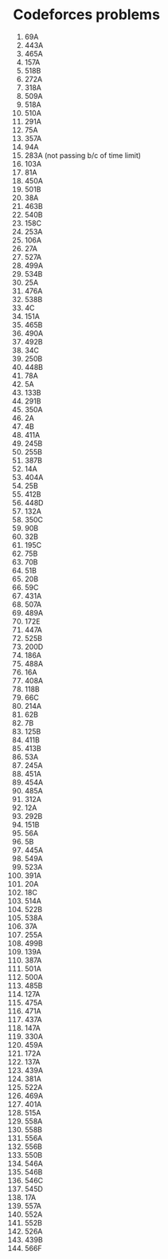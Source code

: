 # Codeforces problems

1. 69A
2. 443A
3. 465A
4. 157A
5. 518B
6. 272A
7. 318A
8. 509A
9. 518A
10. 510A
11. 291A
12. 75A
13. 357A
14. 94A
15. 283A (not passing b/c of time limit)
16. 103A
17. 81A
18. 450A
19. 501B
20. 38A
21. 463B
22. 540B
23. 158C
24. 253A
25. 106A
26. 27A
27. 527A
28. 499A
29. 534B
30. 25A
31. 476A
32. 538B
33. 4C
34. 151A
35. 465B
36. 490A
37. 492B
38. 34C
39. 250B
40. 448B
41. 78A
42. 5A
43. 133B
44. 291B
45. 350A
46. 2A
47. 4B
48. 411A
49. 245B
50. 255B
51. 387B
52. 14A
53. 404A
54. 25B
55. 412B
56. 448D
57. 132A
58. 350C
59. 90B
60. 32B
61. 195C
62. 75B
63. 70B
64. 51B
65. 20B
66. 59C
67. 431A
68. 507A
69. 489A
70. 172E
71. 447A
72. 525B
73. 200D
74. 186A
75. 488A
76. 16A
77. 408A
78. 118B
79. 66C
80. 214A
81. 62B
82. 7B
83. 125B
84. 411B
85. 413B
86. 53A
87. 245A
88. 451A
89. 454A
90. 485A
91. 312A
92. 12A
93. 292B
94. 151B
95. 56A
96. 5B
97. 445A
98. 549A
99. 523A
100. 391A
101. 20A
102. 18C
103. 514A
104. 522B
105. 538A
106. 37A
107. 255A
108. 499B
109. 139A
110. 387A
111. 501A
112. 500A
113. 485B
114. 127A
115. 475A
116. 471A
117. 437A
118. 147A
119. 330A
120. 459A
121. 172A
122. 137A
123. 439A
124. 381A
125. 522A
126. 469A
127. 401A
128. 515A
129. 558A
130. 558B
131. 556A
132. 556B
133. 550B
134. 546A
135. 546B
136. 546C
137. 545D
138. 17A
139. 557A
140. 552A
141. 552B
142. 526A
143. 439B
144. 566F
